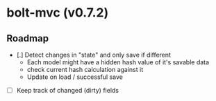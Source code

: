 # bolt-mvc (v0.7.2)

## Roadmap

- [.] Detect changes in "state" and only save if different
    - Each model might have a hidden hash value of it's savable data
    - check current hash calculation against it
    - Update on load / successful save
- [ ] Keep track of changed (dirty) fields
